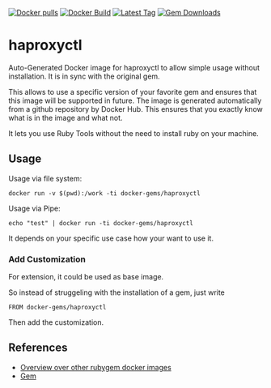 [![Docker pulls](https://img.shields.io/docker/pulls/rubygem/haproxyctl.svg)](https://hub.docker.com/r/rubygem/haproxyctl/)
[![Docker Build](https://img.shields.io/docker/automated/rubygem/haproxyctl.svg)](https://hub.docker.com/r/rubygem/haproxyctl/)
[![Latest Tag](https://img.shields.io/github/tag/docker-rubygem/haproxyctl.svg)](https://hub.docker.com/r/rubygem/haproxyctl/)
[![Gem Downloads](https://img.shields.io/gem/dt/haproxyctl.svg)](https://rubygems.org/gems/haproxyctl/)
# haproxyctl

Auto-Generated Docker image for haproxyctl to allow simple usage without installation.
It is in sync with the original gem.

This allows to use a specific version of your favorite gem and ensures that this image will be supported in future.
The image is generated automatically from a github repository by Docker Hub.
This ensures that you exactly know what is in the image and what not.

It lets you use Ruby Tools without the need to install ruby on your machine.

## Usage

Usage via file system:

`docker run -v $(pwd):/work -ti docker-gems/haproxyctl`

Usage via Pipe:

`echo "test" | docker run -ti docker-gems/haproxyctl`

It depends on your specific use case how your want to use it.

### Add Customization

For extension, it could be used as base image.

So instead of struggeling with the installation of a gem, just write

`FROM docker-gems/haproxyctl`

Then add the customization.

## References

 - [Overview over other rubygem docker images](https://github.com/thinkbot/docker-rubygem)
 - [Gem](https://rubygems.org/gems/haproxyctl/)
